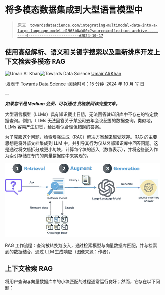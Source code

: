 # 将多模态数据集成到大型语言模型中

> 原文：[`towardsdatascience.com/integrating-multimodal-data-into-a-large-language-model-d1965b8ab00c?source=collection_archive---------0-----------------------#2024-10-17`](https://towardsdatascience.com/integrating-multimodal-data-into-a-large-language-model-d1965b8ab00c?source=collection_archive---------0-----------------------#2024-10-17)

## 使用高级解析、语义和关键字搜索以及重新排序开发上下文检索多模态 RAG

[](https://medium.com/@umairali.khan?source=post_page---byline--d1965b8ab00c--------------------------------)![Umair Ali Khan](https://medium.com/@umairali.khan?source=post_page---byline--d1965b8ab00c--------------------------------)[](https://towardsdatascience.com/?source=post_page---byline--d1965b8ab00c--------------------------------)![Towards Data Science](https://towardsdatascience.com/?source=post_page---byline--d1965b8ab00c--------------------------------) [Umair Ali Khan](https://medium.com/@umairali.khan?source=post_page---byline--d1965b8ab00c--------------------------------)

·发表于 [Towards Data Science](https://towardsdatascience.com/?source=post_page---byline--d1965b8ab00c--------------------------------) ·阅读时间：15 分钟 ·2024 年 10 月 17 日

--

***如果您不是 Medium 会员，可以通过*** ***此链接******阅读完整文章。***

大型语言模型（LLMs）具有知识截止日期，无法回答其知识库中不存在的特定数据查询。例如，LLMs 无法回答关于某公司去年会议纪要的数据查询。类似地，LLMs 容易产生幻觉，给出看似合理但错误的答案。

为了克服这个问题，检索增强生成（RAG）解决方案越来越受欢迎。RAG 的主要思想是将外部文档集成到 LLM 中，并引导其行为仅从外部知识库中回答问题。这是通过将文档拆分成更小的块，计算每个块的嵌入（数值表示），并将这些嵌入作为索引存储在专门的向量数据库中来实现的。

![](img/7574a6bb8213a8f8d798e7df3aa81427.png)

RAG 工作流程：查询被转换为嵌入，通过检索模型与向量数据库匹配，并与检索到的数据结合，通过 LLM 生成响应（图像来源：作者）。

## 上下文检索 RAG

将用户查询与向量数据库中的小块匹配的过程通常运行良好；然而，它存在以下问题：
